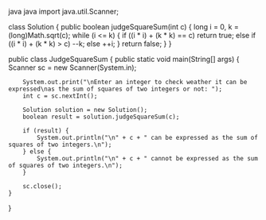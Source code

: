 java
java
import java.util.Scanner;

class Solution {
    public boolean judgeSquareSum(int c) {
        long i = 0, k = (long)Math.sqrt(c);
        while (i <= k) {
            if ((i * i) + (k * k) == c)
                return true;
            else if ((i * i) + (k * k) > c)
                --k;
            else
                ++i;
        }
        return false;
    }
}

public class JudgeSquareSum {
    public static void main(String[] args) {
        Scanner sc = new Scanner(System.in);

        System.out.print("\nEnter an integer to check weather it can be expressed\nas the sum of squares of two integers or not: ");
        int c = sc.nextInt();

        Solution solution = new Solution();
        boolean result = solution.judgeSquareSum(c);

        if (result) {
            System.out.println("\n" + c + " can be expressed as the sum of squares of two integers.\n");
        } else {
            System.out.println("\n" + c + " cannot be expressed as the sum of squares of two integers.\n");
        }

        sc.close();
    }
}



